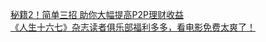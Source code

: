   
[秘籍2！简单三招 助你大幅提高P2P理财收益](http://www.dianyue.me/archives/952/j7k33klpi476dgb6/)  
[《人生十六七》杂志读者俱乐部福利多多，看电影免费太爽了！](http://www.dianyue.me/archives/850/de6wooyezabcawo4/)